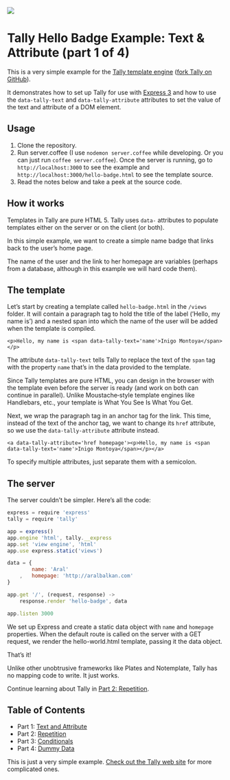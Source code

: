 <img src='http://aralbalkan.com/images/tally-hello-world.png'>

Tally Hello Badge Example: Text &amp; Attribute (part 1 of 4)
===

This is a very simple example for the [Tally template engine](http://tally.jit.su) ([fork Tally on GitHub](https://github.com/aral/tally)).

It demonstrates how to set up Tally for use with [Express 3](http://expressjs.com) and how to use the ```data-tally-text``` and ```data-tally-attribute``` attributes to set the value of the text and attribute of a DOM element.

Usage
---

1. Clone the repository.
2. Run server.coffee (I use ```nodemon server.coffee``` while developing. Or you can just run ```coffee server.coffee```). Once the server is running, go to ```http://localhost:3000``` to see the example and ```http://localhost:3000/hello-badge.html``` to see the template source.
3. Read the notes below and take a peek at the source code.

How it works
---

Templates in Tally are pure HTML 5. Tally uses ```data-``` attributes to populate templates either on the server or on the client (or both).

In this simple example, we want to create a simple name badge that links back to the user’s home page.

The name of the user and the link to her homepage are variables (perhaps from a database, although in this example we will hard code them).

The template
---

Let’s start by creating a template called ```hello-badge.html``` in the ```/views``` folder. It will contain a paragraph tag to hold the title of the label (’Hello, my name is’) and a nested span into which the name of the user will be added when the template is compiled.

```<p>Hello, my name is <span data-tally-text='name'>Inigo Montoya</span></p>```

The attribute ```data-tally-text``` tells Tally to replace the text of the ```span``` tag with the property ```name``` that’s in the data provided to the template.

Since Tally templates are pure HTML, you can design in the browser with the template even before the server is ready (and work on both can continue in parallel). Unlike Moustache‐style template engines like Handlebars, etc., your template is What You See Is What You Get.

Next, we wrap the paragraph tag in an anchor tag for the link. This time, instead of the text of the anchor tag, we want to change its ```href``` attribute, so we use the ```data-tally-attribute``` attribute instead.

```<a data-tally-attribute='href homepage'><p>Hello, my name is <span data-tally-text='name'>Inigo Montoya</span></p></a>```

To specify multiple attributes, just separate them with a semicolon.

The server
---

The server couldn’t be simpler. Here’s all the code:

```javascript
express = require 'express'
tally = require 'tally'

app = express()
app.engine 'html', tally.__express
app.set 'view engine', 'html'
app.use express.static('views')

data = {
		name: 'Aral'
	,	homepage: 'http://aralbalkan.com'
}

app.get '/', (request, response) ->
	response.render 'hello-badge', data

app.listen 3000
```

We set up Express and create a static data object with ```name``` and ```homepage``` properties. When the default route is called on the server with a GET request, we render the hello-world.html template, passing it the data object.

That’s it!

Unlike other unobtrusive frameworks like Plates and Notemplate, Tally has no mapping code to write. It just works.

Continue learning about Tally in [Part 2: Repetition](https://github.com/aral/tally-hello-badge-2-repetition).

Table of Contents
---

* Part 1: [Text and Attribute](https://github.com/aral/tally-hello-badge-1-text-and-attribute)
* Part 2: [Repetition](https://github.com/aral/tally-hello-badge-2-repetition)
* Part 3: [Conditionals](https://github.com/aral/tally-hello-badge-3-conditionals)
* Part 4: [Dummy Data](https://github.com/aral/tally-hello-badge-4-dummy-data)

This is just a very simple example. [Check out the Tally web site](http://tally.jit.su) for more complicated ones.